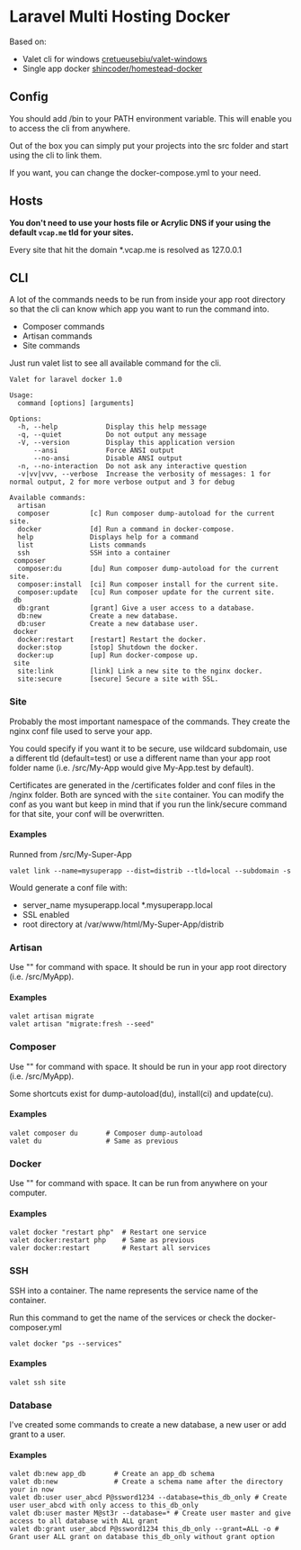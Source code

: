 # Laravel Multi Hosting Docker

Based on:
- Valet cli for windows [cretueusebiu/valet-windows](https://github.com/cretueusebiu/valet-windows)
- Single app docker [shincoder/homestead-docker](https://github.com/jaouadk/homestead-docker)

## Config

You should add /bin to your PATH environment variable. This will enable you to access the cli from anywhere.

Out of the box you can simply put your projects into the src folder and start using the cli to link them.

If you want, you can change the docker-compose.yml to your need.

## Hosts
**You don't need to use your hosts file or Acrylic DNS if your using the default `vcap.me` tld for your sites.**

Every site that hit the domain *.vcap.me is resolved as 127.0.0.1

## CLI

A lot of the commands needs to be run from inside your app root directory so that the cli can know which app you want to run the command into.
 - Composer commands
 - Artisan commands
 - Site commands
 
Just run valet list to see all available command for the cli.

```shell script
Valet for laravel docker 1.0

Usage:
  command [options] [arguments]

Options:
  -h, --help            Display this help message
  -q, --quiet           Do not output any message
  -V, --version         Display this application version
      --ansi            Force ANSI output
      --no-ansi         Disable ANSI output
  -n, --no-interaction  Do not ask any interactive question
  -v|vv|vvv, --verbose  Increase the verbosity of messages: 1 for normal output, 2 for more verbose output and 3 for debug

Available commands:
  artisan
  composer          [c] Run composer dump-autoload for the current site.
  docker            [d] Run a command in docker-compose.
  help              Displays help for a command
  list              Lists commands
  ssh               SSH into a container
 composer
  composer:du       [du] Run composer dump-autoload for the current site.
  composer:install  [ci] Run composer install for the current site.
  composer:update   [cu] Run composer update for the current site.
 db
  db:grant          [grant] Give a user access to a database.
  db:new            Create a new database.
  db:user           Create a new database user.
 docker
  docker:restart    [restart] Restart the docker.
  docker:stop       [stop] Shutdown the docker.
  docker:up         [up] Run docker-compose up.
 site
  site:link         [link] Link a new site to the nginx docker.
  site:secure       [secure] Secure a site with SSL.

```

### Site

Probably the most important namespace of the commands. They create the nginx conf file used to serve your app.

You could specify if you want it to be secure, use wildcard subdomain, use a different tld (default=test) or use a 
different name than your app root folder name (i.e. /src/My-App would give My-App.test by default).

Certificates are generated in the /certificates folder and conf files in the /nginx folder. Both are synced with the `site` 
container. You can modify the conf as you want but keep in mind that if you run the link/secure command for that site, 
your conf will be overwritten.


#### Examples 
Runned from /src/My-Super-App
```shell script
valet link --name=mysuperapp --dist=distrib --tld=local --subdomain -s
```
Would generate a conf file with:
 - server_name mysuperapp.local *.mysuperapp.local
 - SSL enabled
 - root directory at /var/www/html/My-Super-App/distrib

### Artisan

Use "" for command with space. It should be run in your app root directory (i.e. /src/MyApp).

#### Examples
```shell script
valet artisan migrate
valet artisan "migrate:fresh --seed"
```

### Composer

Use "" for command with space. It should be run in your app root directory (i.e. /src/MyApp).

Some shortcuts exist for dump-autoload(du), install(ci) and update(cu).

#### Examples
```shell script
valet composer du       # Composer dump-autoload
valet du                # Same as previous
```

### Docker

Use "" for command with space. It can be run from anywhere on your computer.

#### Examples
```shell script
valet docker "restart php"  # Restart one service
valet docker:restart php    # Same as previous
valer docker:restart        # Restart all services
```

### SSH

SSH into a container. The name represents the service name of the container.

Run this command to get the name of the services or check the docker-composer.yml
```shell script
valet docker "ps --services"
```

#### Examples
```shell script
valet ssh site
```

### Database

I've created some commands to create a new database, a new user or add grant to a user.

#### Examples
```shell script
valet db:new app_db       # Create an app_db schema
valet db:new              # Create a schema name after the directory your in now
valet db:user user_abcd P@ssword1234 --database=this_db_only # Create user user_abcd with only access to this_db_only
valet db:user master M@st3r --database=* # Create user master and give access to all database with ALL grant
valet db:grant user_abcd P@ssword1234 this_db_only --grant=ALL -o # Grant user ALL grant on database this_db_only without grant option
```
